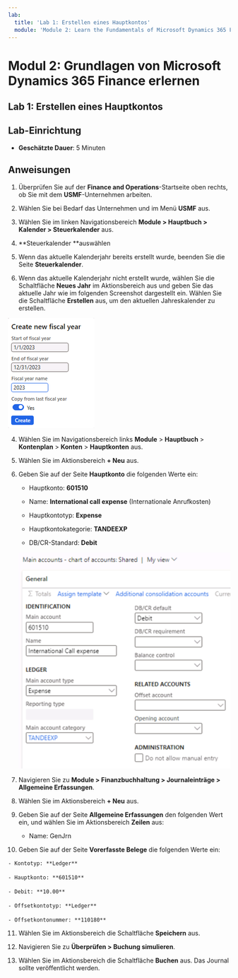 ```yaml
---
lab:
  title: 'Lab 1: Erstellen eines Hauptkontos'
  module: 'Module 2: Learn the Fundamentals of Microsoft Dynamics 365 Finance'
---
```


# Modul 2: Grundlagen von Microsoft Dynamics 365 Finance erlernen

## Lab 1: Erstellen eines Hauptkontos

## Lab-Einrichtung

   - **Geschätzte Dauer**: 5 Minuten

## Anweisungen


1.  Überprüfen Sie auf der **Finance and Operations**-Startseite oben rechts, ob Sie mit dem **USMF**-Unternehmen arbeiten.

2.  Wählen Sie bei Bedarf das Unternehmen und im Menü **USMF** aus.
3.  Wählen Sie im linken Navigationsbereich **Module > Hauptbuch > Kalender > Steuerkalender** aus.
4.  **Steuerkalender **auswählen
5.  Wenn das aktuelle Kalenderjahr bereits erstellt wurde, beenden Sie die Seite **Steuerkalender**.
6. Wenn das aktuelle Kalenderjahr nicht erstellt wurde, wählen Sie die Schaltfläche **Neues Jahr** im Aktionsbereich aus und geben Sie das aktuelle Jahr wie im folgenden Screenshot dargestellt ein. Wählen Sie die Schaltfläche **Erstellen** aus, um den aktuellen Jahreskalender zu erstellen.

![Der Screenshot zeigt, wie das neue Jahr im Steuerkalender erstellt wird.](./media/lab-create-a-main-account-04.png)


4.  Wählen Sie im Navigationsbereich links **Module** > **Hauptbuch** > **Kontenplan** > **Konten** > **Hauptkonten** aus.

5.  Wählen Sie im Aktionsbereich **+ Neu** aus.

6.  Geben Sie auf der Seite **Hauptkonto** die folgenden Werte ein:

    - Hauptkonto: **601510**

    - Name: **International call expense** (Internationale Anrufkosten)

    - Hauptkontotyp: **Expense**

    - Hauptkontokategorie: **TANDEEXP**

    - DB/CR-Standard: **Debit**

    ![Screenshot: Hauptkonten – Diagramm mit Konten: Freigegebene Seite, auf der verschiedene Werte hinzugefügt werden müssen](./media/lab-create-a-main-account-01.png)

7.  Navigieren Sie zu **Module &gt; Finanzbuchhaltung &gt; Journaleinträge &gt; Allgemeine Erfassungen**.

8.  Wählen Sie im Aktionsbereich **+ Neu** aus.

9.  Geben Sie auf der Seite **Allgemeine Erfassungen** den folgenden Wert ein, und wählen Sie im Aktionsbereich **Zeilen** aus:

    - Name: GenJrn

10.  Geben Sie auf der Seite **Vorerfasste Belege** die folgenden Werte ein:

    - Kontotyp: **Ledger**

    - Hauptkonto: **601510**

    - Debit: **10.00** 

    - Offsetkontotyp: **Ledger**

    - Offsetkontonummer: **110180** 

11. Wählen Sie im Aktionsbereich die Schaltfläche **Speichern** aus.

12. Navigieren Sie zu **Überprüfen &gt; Buchung simulieren**. 

13. Wählen Sie im Aktionsbereich die Schaltfläche **Buchen** aus. Das Journal sollte veröffentlicht werden.
